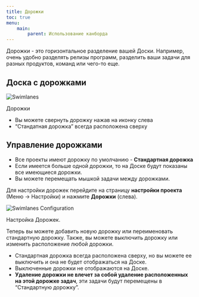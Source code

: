 ```yaml
---
title: Дорожки
toc: true
menu:
    main:
        parent: Использование канборда
---
```


Дорожки - это горизонтальное разделение вашей Доски. Например, очень удобно разделять релизы программ, разделить ваши задачи для разных продуктов, команд или чего-то еще.

Доска с дорожками
-----------------

![Swimlanes](/images/v1/swimlanes.png)

Дорожки

-   Вы можете свернуть дорожку нажав на иконку слева
-   “Стандатная дорожка” всегда расположена сверху

Управление дорожками
--------------------

-   Все проекты имеют дорожку по умолчанию - **Стандартная дорожка**
-   Если имеется больше одной дорожки, то на Доске будут показаны все имеющиеся дорожки.
-   Вы можете перемещать мышкой задачи между дорожками.

Для настройки дорожек перейдите на страницу **настройки проекта** (Меню -> Настройки) и нажмите **Дорожки** (слева).

![Swimlanes Configuration](/images/v1/swimlane-configuration.png)

Настройка Дорожек.

Теперь вы можете добавить новую дорожку или переименовать стандартную дорожку. Также, вы можете выключить дорожку или изменить расположение любой дорожки.

-   Стандартная дорожка всегда расположена сверху, но вы можете ее выключить и она не будет отображаться на Доске.
-   Выключенные дорожки не отображаются на Доске.
-   **Удаление дорожки не влечет за собой удаление расположенных на этой дорожке задач**, эти задачи будут перемещены в “Стандартную дорожку”.

